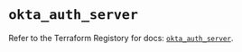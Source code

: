 # `okta_auth_server`

Refer to the Terraform Registory for docs: [`okta_auth_server`](https://registry.terraform.io/providers/okta/okta/4.5.0/docs/resources/auth_server).
